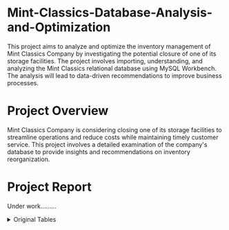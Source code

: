 # Mint-Classics-Database-Analysis-and-Optimization
This project aims to analyze and optimize the inventory management of Mint Classics Company by investigating the potential closure of one of its storage facilities. The project involves importing, understanding, and analyzing the Mint Classics relational database using MySQL Workbench. The analysis will lead to data-driven recommendations to improve business processes.

# Project Overview
Mint Classics Company is considering closing one of its storage facilities to streamline operations and reduce costs while maintaining timely customer service. This project involves a detailed examination of the company's database to provide insights and recommendations on inventory reorganization.

# Project Report
Under work.........


<details>
<summary>Original Tables</summary>
   
<details>
<summary>Warehouses Table</summary>

### Warehouses Table

```sql
   SELECT * FROM mintclassics.warehouses;
```

| warehouseCode  | warehouseName | warehousePctCap |
| -------------- | ------------- | --------------- |
|        a       |     North     |        72       |
|        b       |      East     |        67       |
|        c       |      West     |        50       |
|        d       |     South     |        75       |
</details>


<details>
<summary>Products Table</summary>
   
### Products Table

```sql
   SELECT productCode, productName, productLine, productScale, productVendor, quantityInStock, warehouseCode, buyPrice, MSRP
   FROM mintclassics.products
   order by productName
   LIMIT 10
```

| productCode | productName                         | productLine   | productScale | productVendor            | quantityInStock | warehouseCode | buyPrice | MSRP   |
|-------------|-------------------------------------|---------------|--------------|--------------------------|-----------------|---------------|----------|--------|
| S24_2011    | 18th century schooner               | Ships         | 1:24         | Carousel DieCast Legends | 1898            | d             | 82.34    | 122.89 |
| S18_3136    | 18th Century Vintage Horse Carriage | Vintage Cars  | 1:18         | Red Start Diecast        | 5992            | c             | 60.74    | 104.72 |
| S24_2841    | 1900s Vintage Bi-Plane              | Planes        | 1:24         | Autoart Studio Design    | 5942            | a             | 34.25    | 68.51  |
| S24_4278    | 1900s Vintage Tri-Plane             | Planes        | 1:24         | Unimax Art Galleries     | 2756            | a             | 36.23    | 72.45  |
| S18_3140    | 1903 Ford Model A                   | Vintage Cars  | 1:18         | Unimax Art Galleries     | 3913            | c             | 68.30    | 136.59 |
| S18_4522    | 1904 Buick Runabout                 | Vintage Cars  | 1:18         | Exoto Designs            | 8290            | c             | 52.66    | 87.77  |
| S18_2248    | 1911 Ford Town Car                  | Vintage Cars  | 1:18         | Motor City Art Classics  | 540             | c             | 33.30    | 60.54  |
| S24_3151    | 1912 Ford Model T Delivery Wagon    | Vintage Cars  | 1:24         | Min Lin Diecast          | 9173            | c             | 46.91    | 88.51  |
| S18_2949    | 1913 Ford Model T Speedster         | Vintage Cars  | 1:18         | Carousel DieCast Legends | 4189            | c             | 60.78    | 101.31 |
| S18_1749    | 1917 Grand Touring Sedan            | Vintage Cars  | 1:18         | Welly Diecast Productions| 2724            | c             | 86.70    | 170.00 |

</details>


<details>
<summary>Product Lines Table</summary>
   
### Product Lines Table

```sql
   SELECT productLine FROM mintclassics.productlines
   LIMIT 10
```

| productLine       |
|-------------------|
| Classic Cars      |
| Motorcycles       |
| Planes            |
| Ships             |
| Trains            |
| Trucks and Buses  |
| Vintage Cars      |

</details>

<details>
<summary>Orders Table</summary>

### Orders Table

```sql
   SELECT orderNumber, orderDate, requiredDate, shippedDate, status, customerNumber
   FROM mintclassics.orders
   order by customerNumber DESC
   LIMIT 10
```

| orderNumber | orderDate   | requiredDate | shippedDate | status    | customerNumber |
|-------------|-------------|--------------|-------------|-----------|----------------|
| 10399       | 2005-04-01  | 2005-04-12   | 2005-04-03  | Shipped   | 496            |
| 10138       | 2003-07-07  | 2003-07-16   | 2003-07-13  | Shipped   | 496            |
| 10179       | 2003-11-11  | 2003-11-17   | 2003-11-13  | Cancelled | 496            |
| 10360       | 2004-12-16  | 2004-12-22   | 2004-12-18  | Shipped   | 496            |
| 10207       | 2003-12-09  | 2003-12-17   | 2003-12-11  | Shipped   | 495            |
| 10243       | 2004-04-26  | 2004-05-03   | 2004-04-28  | Shipped   | 495            |
| 10213       | 2004-01-22  | 2004-01-28   | 2004-01-27  | Shipped   | 489            |
| 10186       | 2003-11-14  | 2003-11-20   | 2003-11-18  | Shipped   | 489            |
| 10219       | 2004-02-10  | 2004-02-17   | 2004-02-12  | Shipped   | 487            |
| 10149       | 2003-09-12  | 2003-09-18   | 2003-09-17  | Shipped   | 487            |

</details>


<details>
<summary>Order Details Table</summary>
   
### Order Details Table

```sql
   SELECT * FROM mintclassics.orderdetails
   LIMIT 10
```

| orderNumber | productCode | quantityOrdered | priceEach | orderLineNumber |
|-------------|-------------|-----------------|-----------|------------------|
| 10100       | S18_1749    | 30              | 136.00    | 3                |
| 10100       | S18_2248    | 50              | 55.09     | 2                |
| 10100       | S18_4409    | 22              | 75.46     | 4                |
| 10100       | S24_3969    | 49              | 35.29     | 1                |
| 10101       | S18_2325    | 25              | 108.06    | 4                |
| 10101       | S18_2795    | 26              | 167.06    | 1                |
| 10101       | S24_1937    | 45              | 32.53     | 3                |
| 10101       | S24_2022    | 46              | 44.35     | 2                |
| 10102       | S18_1342    | 39              | 95.55     | 2                |
| 10102       | S18_1367    | 41              | 43.13     | 1                |

</details>


<details>
<summary>Customers Table</summary>
   
### Order Details Table

```sql
   SELECT * FROM mintclassics.orderdetails
   LIMIT 10
```

| customerNumber | customerName                 | contactLastName   | contactFirstName | phone             | addressLine1                 | city          | state    | postalCode | country   | salesRepEmployeeNumber | creditLimit |
|----------------|------------------------------|-------------------|------------------|-------------------|------------------------------|---------------|----------|------------|-----------|------------------------|-------------|
| 103            | Atelier graphique            | Schmitt           | Carine           | 40.32.2555        | 54, rue Royale               | Nantes        | NULL     | 44000      | France    | 1370                   | 21000       |
| 112            | Signal Gift Stores           | King              | Jean             | 7025551838        | 8489 Strong St.              | Las Vegas     | NV       | 83030      | USA       | 1166                   | 71800       |
| 114            | Australian Collectors, Co.   | Ferguson          | Peter            | 03 9520 4555      | 636 St Kilda Road            | Melbourne     | Victoria | 3004       | Australia | 1611                   | 117300      |
| 119            | La Rochelle Gifts            | Labrune           | Janine           | 40.67.8555        | 67, rue des Cinquante Otages | Nantes        | NULL     | 44000      | France    | 1370                   | 118200      |
| 121            | Baane Mini Imports           | Bergulfsen        | Jonas            | 07-98 9555        | Erling Skakkes gate 78       | Stavern       | NULL     | 4110       | Norway    | 1504                   | 81700       |
| 124            | Mini Gifts Distributors Ltd. | Nelson            | Susan            | 4155551450        | 5677 Strong St.              | San Rafael    | CA       | 97562      | USA       | 1165                   | 210500      |
| 125            | Havel & Zbyszek Co           | Piestrzeniewicz   | Zbyszek          | (26) 642-7555     | ul. Filtrowa 68              | Warszawa      | NULL     | 01-012     | Poland    | NULL                   | 0           |
| 128            | Blauer See Auto, Co.         | Keitel            | Roland           | +49 69 66 90 2555 | Lyonerstr. 34                | Frankfurt     | NULL     | 60528      | Germany   | 1504                   | 59700       |
| 129            | Mini Wheels Co.              | Murphy            | Julie            | 6505555787        | 5557 North Pendale Street    | San Francisco | CA       | 94217      | USA       | 1165                   | 64600       |
| 131            | Land of Toys Inc.            | Lee               | Kwai             | 2125557818        | 897 Long Airport Avenue      | NYC           | NY       | 10022      | USA       | 1323                   | 114900      |


</details>
</details>
